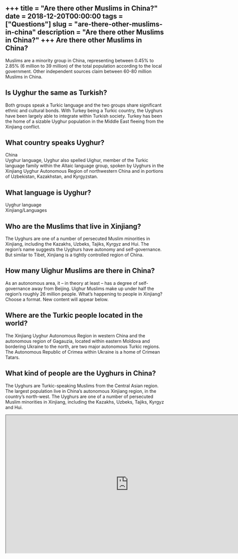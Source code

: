 +++
title = "Are there other Muslims in China?"
date = 2018-12-20T00:00:00
tags = ["Questions"]
slug = "are-there-other-muslims-in-china"
description = "Are there other Muslims in China?"
+++
Are there other Muslims in China?
---------------------------------

Muslims are a minority group in China, representing between 0.45% to 2.85% (6 million to 39 million) of the total population according to the local government. Other independent sources claim between 60-80 million Muslims in China.

Is Uyghur the same as Turkish?
------------------------------

Both groups speak a Turkic language and the two groups share significant ethnic and cultural bonds. With Turkey being a Turkic country, the Uyghurs have been largely able to integrate within Turkish society. Turkey has been the home of a sizable Uyghur population in the Middle East fleeing from the Xinjiang conflict.

What country speaks Uyghur?
---------------------------

China  
Uyghur language, Uyghur also spelled Uighur, member of the Turkic language family within the Altaic language group, spoken by Uyghurs in the Xinjiang Uyghur Autonomous Region of northwestern China and in portions of Uzbekistan, Kazakhstan, and Kyrgyzstan.

What language is Uyghur?
------------------------

Uyghur language  
Xinjiang/Languages

Who are the Muslims that live in Xinjiang?
------------------------------------------

The Uyghurs are one of a number of persecuted Muslim minorities in Xinjiang, including the Kazakhs, Uzbeks, Tajiks, Kyrgyz and Hui. The region’s name suggests the Uyghurs have autonomy and self-governance. But similar to Tibet, Xinjiang is a tightly controlled region of China.

How many Uighur Muslims are there in China?
-------------------------------------------

As an autonomous area, it – in theory at least – has a degree of self-governance away from Beijing. Uighur Muslims make up under half the region’s roughly 26 million people. What’s happening to people in Xinjiang? Choose a format. New content will appear below.

Where are the Turkic people located in the world?
-------------------------------------------------

The Xinjiang Uyghur Autonomous Region in western China and the autonomous region of Gagauzia, located within eastern Moldova and bordering Ukraine to the north, are two major autonomous Turkic regions. The Autonomous Republic of Crimea within Ukraine is a home of Crimean Tatars.

What kind of people are the Uyghurs in China?
---------------------------------------------

The Uyghurs are Turkic-speaking Muslims from the Central Asian region. The largest population live in China’s autonomous Xinjiang region, in the country’s north-west. The Uyghurs are one of a number of persecuted Muslim minorities in Xinjiang, including the Kazakhs, Uzbeks, Tajiks, Kyrgyz and Hui.

<iframe allow="accelerometer; autoplay; clipboard-write; encrypted-media; gyroscope; picture-in-picture" allowfullscreen="" class="__youtube_prefs__  epyt-is-override  no-lazyload" data-no-lazy="1" data-origheight="433" data-origwidth="770" data-skipgform_ajax_framebjll="" height="433" id="_ytid_12818" loading="lazy" src="https://www.youtube.com/embed/XZP93IEudag?enablejsapi=1&autoplay=0&cc_load_policy=0&cc_lang_pref=&iv_load_policy=1&loop=0&modestbranding=0&rel=1&fs=1&playsinline=0&autohide=2&theme=dark&color=red&controls=1&" title="YouTube player" width="770"></iframe>